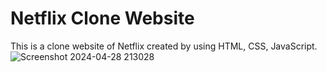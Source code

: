 # Netflix Clone Website
This is a clone website of Netflix created by using HTML, CSS, JavaScript.
![Screenshot 2024-04-28 213028](https://github.com/SriHariRamG/Netflix-clone-web/assets/152001019/125df650-cea4-4a71-962c-bf3fb7ff3639)


